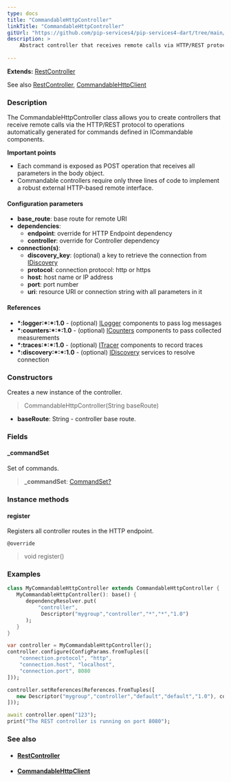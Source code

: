```yaml
---
type: docs
title: "CommandableHttpController"
linkTitle: "CommandableHttpController"
gitUrl: "https://github.com/pip-services4/pip-services4-dart/tree/main/pip-services4-http-dart"
description: >
    Abstract controller that receives remote calls via HTTP/REST protocol to operations automatically generated for commands defined in ICommandable components. 
    
---
```


**Extends:** [RestController](../rest_controller)

See also [RestController](../rest_controller), [CommandableHttpClient](../../clients/commandable_http_client)

### Description

The CommandableHttpController class allows you to create controllers that receive remote calls via the HTTP/REST protocol to operations automatically generated for commands defined in ICommandable components.

**Important points**

- Each command is exposed as POST operation that receives all parameters in the body object. 
- Commandable controllers require only three lines of code to implement a robust external HTTP-based remote interface.

#### Configuration parameters

- **base_route**:              base route for remote URI
- **dependencies**:
    - **endpoint**:              override for HTTP Endpoint dependency
    - **controller**:            override for Controller dependency
- **connection(s)**:           
    - **discovery_key**:         (optional) a key to retrieve the connection from [IDiscovery](../../../config/connect/idiscovery)
    - **protocol**:              connection protocol: http or https
    - **host**:                  host name or IP address
    - **port**:                  port number
    - **uri**:                   resource URI or connection string with all parameters in it


#### References

- **\*:logger:\*:\*:1.0** - (optional) [ILogger](../../../observability/log/ilogger) components to pass log messages
- **\*:counters:\*:\*:1.0** - (optional) [ICounters](../../../observability/count/icounters) components to pass collected measurements
- **\*:traces:\*:\*:1.0** - (optional) [ITracer](../../../observability/trace/itracer) components to record traces
- **\*:discovery:\*:\*:1.0** - (optional) [IDiscovery](../../../config/connect/idiscovery) services to resolve connection




### Constructors
Creates a new instance of the controller.

> CommandableHttpController(String baseRoute)

- **baseRoute**: String - controller base route.


### Fields

<span class="hide-title-link">

#### _commandSet
Set of commands.
> **_commandSet**: [CommandSet?](../../../rpc/commands/command_set)

</span>


### Instance methods


#### register
Registers all controller routes in the HTTP endpoint.

`@override`
> void register()


### Examples

```dart
class MyCommandableHttpController extends CommandableHttpController {
   MyCommandableHttpController(): base() {
      dependencyResolver.put(
          "controller",
           Descriptor("mygroup","controller","*","*","1.0")
      );
   }
}

var controller = MyCommandableHttpController();
controller.configure(ConfigParams.fromTuples([
    "connection.protocol", "http",
    "connection.host", "localhost",
    "connection.port", 8080
]));

controller.setReferences(References.fromTuples([
   new Descriptor("mygroup","controller","default","default","1.0"), controller
]));

await controller.open("123");
print("The REST controller is running on port 8080");
```


### See also
- #### [RestController](../rest_controller)
- #### [CommandableHttpClient](../../clients/commandable_http_client)
